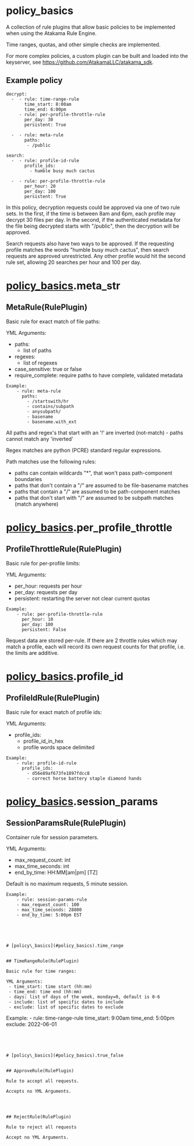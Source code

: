 # policy\_basics

A collection of rule plugins that allow basic policies to be implemented when using
the Atakama Rule Engine.

Time ranges, quotas, and other simple checks are implemented.

For more complex policies, a custom plugin can be built and loaded into the keyserver,
see https://github.com/AtakamaLLC/atakama_sdk.

## Example policy
```
decrypt:
  -  - rule: time-range-rule
       time_start: 8:00am
       time_end: 6:00pm
     - rule: per-profile-throttle-rule
       per_day: 30
       persistent: True

  -  - rule: meta-rule
       paths:
        - /public

search:
  -  - rule: profile-id-rule
       profile_ids:
         - humble busy much cactus

  -  - rule: per-profile-throttle-rule
       per_hour: 20
       per_day: 100
       persistent: True
```
In this policy, decryption requests could be approved via one of two rule sets. In the first,
if the time is between 8am and 6pm, each profile may decrypt 30 files per day. In the second, if the
authenticated metadata for the file being decrypted starts with "/public", then the
decryption will be approved.

Search requests also have two ways to be approved. If the requesting profile matches the
words "humble busy much cactus", then search requests are approved unrestricted. Any other
profile would hit the second rule set, allowing 20 searches per hour and 100 per day.



# [policy\_basics](#policy_basics).meta_str


## MetaRule(RulePlugin)

Basic rule for exact match of file paths:

YML Arguments:
 - paths:
    - list of paths
 - regexes:
    - list of regexes
 - case_sensitive: true or false
 - require_complete: require paths to have complete, validated metadata
```
Example:
    - rule: meta-rule
      paths:
        - /startswith/hr
        - contains/subpath
        - anysubpath/
        - basename
        - basename.with_ext
```

All paths and regex's that start with an '!' are inverted (not-match)
    - paths cannot match any 'inverted'

Regex matches are python (PCRE) standard regular expressions.

Path matches use the following rules:
 - paths can contain wildcards "*", that won't pass path-component boundaries
 - paths that don't contain a "/" are assumed to be file-basename matches
 - paths that contain a "/" are assumed to be path-component matches
 - paths that don't start with "/" are assumed to be subpath matches (match anywhere)




# [policy\_basics](#policy_basics).per_profile_throttle


## ProfileThrottleRule(RulePlugin)

Basic rule for per-profile limits:

YML Arguments:
 - per_hour: requests per hour
 - per_day: requests per day
 - persistent: restarting the server not clear current quotas

```
Example:
    - rule: per-profile-throttle-rule
      per_hour: 10
      per_day: 100
      persistent: False
```

Request data are stored per-rule. If there are 2 throttle rules which may match a profile,
each will record its own request counts for that profile, i.e. the limits are additive.




# [policy\_basics](#policy_basics).profile_id


## ProfileIdRule(RulePlugin)

Basic rule for exact match of profile ids:

YML Arguments:
 - profile_ids:
    - profile_id_in_hex
    - profile words space delimited

```
Example:
    - rule: profile-id-rule
      profile_ids:
        - d56e89af673fe1897fdcc8
        - correct horse battery staple diamond hands
```




# [policy\_basics](#policy_basics).session_params


## SessionParamsRule(RulePlugin)

Container rule for session parameters.

YML Arguments:
 - max_request_count: int
 - max_time_seconds: int
 - end_by_time: HH:MM[am|pm] [TZ]

Default is no maximum requests, 5 minute session.

```
Example:
    - rule: session-params-rule
    - max_request_count: 100
    - max_time_seconds: 28800
    - end_by_time: 5:00pm EST
```
```




# [policy\_basics](#policy_basics).time_range


## TimeRangeRule(RulePlugin)

Basic rule for time ranges:

YML Arguments:
 - time_start: time start (hh:mm)
 - time_end: time end (hh:mm)
 - days: list of days of the week, monday=0, default is 0-6
 - include: list of specific dates to include
 - exclude: list of specific dates to exclude

```
Example:
    - rule: time-range-rule
      time_start: 9:00am
      time_end: 5:00pm
      exclude: 2022-06-01
```




# [policy\_basics](#policy_basics).true_false


## ApproveRule(RulePlugin)

Rule to accept all requests.

Accepts no YML Arguments.




## RejectRule(RulePlugin)

Rule to reject all requests

Accept no YML Arguments.




